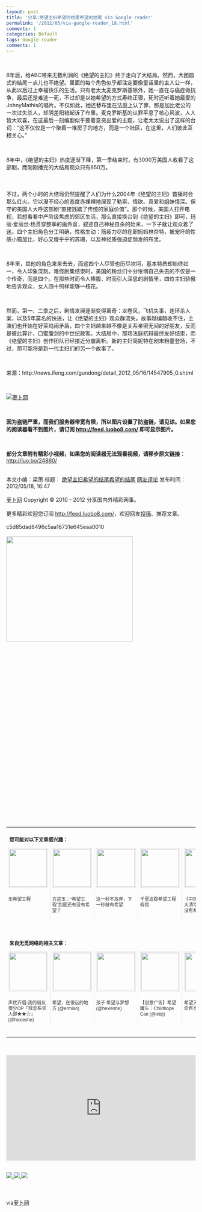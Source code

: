 ```yaml
---
layout: post
title: '分享:绝望主妇希望的结尾希望的结尾 via Google reader'
permalink: '/2012/05/via-google-reader_18.html'
comments: 1
categories: Default
tags: Google reader
comments: 1
---
```

  
 

<div xmlns="http://www.w3.org/1999/xhtml"><br/> <p>8年后，给ABC带来无数利润的《绝望的主妇》终于走向了大结局。然而，大团圆式的结尾一点儿也不绝望。里面的每个角色似乎都注定要像童话里的主人公一样，从此以后过上幸福快乐的生活。只有老太太麦克罗斯基除外，她一直在与癌症做抗争，最后还是难逃一死，不过却是以她希望的方式寿终正寝，死时还听着她最爱的JohnyMathis的唱片。不仅如此，她还替布里在法庭上认了罪，那是加比老公的一次过失杀人，却阴差阳错起诉了布里。麦克罗斯基的认罪平息了核心风波，人人皆大欢喜，在这最后一刻编剧似乎要着意突出爱的主题，让老太太说出了这样的台词：“这不仅仅是一个聚着一堆房子的地方，而是一个社区，在这里，人们彼此互相关心。”</p><br/><p>8年中，《绝望的主妇》热度逐渐下降，第一季结束时，有3000万美国人收看了这部剧，而刚刚播完的大结局观众只有850万。<br/><br/><br/><br/>不过，两个小时的大结局仍然提醒了人们为什么2004年《绝望的主妇》首播时会那么红火。它以漫不经心的态度赤裸裸地展现了勒索、情欲、真爱和姐妹情深。保守的美国人大呼这部剧“直接践踏了传统的家庭价值”。那个时候，美国人打开电视，若想看看中产阶级焦虑的郊区生活，那么直接换台到《绝望的主妇》即可，玛丽·爱丽丝·杨贯穿整季的画外音，叙述自己神秘自杀的始末，一下子就让观众着了迷。四个主妇角色分工明确，性格生动：筋疲力尽的在职妈妈林奈特，被宠坏的性感小猫加比，好心又傻乎乎的苏珊，以及神经质强迫症频发的布里。</p><br/><p>8年里，其他的角色来来去去，而这四个人尽管也历尽坎坷，基本特质却始终如一，令人印象深刻。难怪剧集结束时，美国的粉丝们十分怅惘自己失去的不仅是一个传奇，而是四个。在那些时而令人捧腹、时而引人深思的剧情里，四位主妇骄傲地告诉观众，女人四十照样能够一枝花。</p><br/><p>然而，第一、二季之后，剧情发展逐渐变得离奇：龙卷风，飞机失事，连环杀人案，以及5年莫名的快进，让《绝望的主妇》观众群流失。故事越编越收不住，主演们也开始在好莱坞闹矛盾，四个主妇越来越不像是关系亲密无间的好朋友，反而是彼此算计、口蜜腹剑的中世纪政客。大结局中，那场法庭抗辩最终友好结束，而《绝望的主妇》创作团队已经接近分崩离析。新的主妇简妮特在剧末粉墨登场，不过，那可能将是新一代主妇们的另一个故事了。</p><br/><p>来源：http://news.ifeng.com/gundong/detail_2012_05/16/14547905_0.shtml</p><br/><p><a href="http://dulei.si/files/2012/05/18/b62fc87a7a30929fa28d162c141f75c7.jpg" title="萝卜网"><img alt="萝卜网" border="0" src="http://dulei.si/files/2012/05/18/b62fc87a7a30929fa28d162c141f75c7.jpg" title="萝卜网"/> </a> </p><br/><p><strong>因为盗链严重，而我们服务器带宽有限，所以图片设置了防盗链，请见谅。如果您的阅读器看不到图片，请订阅 <a href="http://feed.luobo8.com/">http://feed.luobo8.com/</a> 即可显示图片。</strong> </p><br/><p><strong>部分文章附有精彩小视频，如果您的阅读器无法观看视频，请移步原文链接：</strong> <a href="http://luo.bo/24860/" title="绝望主妇希望的结尾希望的结尾">http://luo.bo/24860/</a> </p><br/>本文小编：梁萧 标题： <a href="http://luo.bo/24860/" title="绝望主妇希望的结尾希望的结尾">绝望主妇希望的结尾希望的结尾</a> <a href="http://luo.bo/24860/#comments" title="to the comments">网友评论</a> 发布时间：2012/05/18, 16:47<br/><br/><a href="http://luo.bo/" title="萝卜网 - 人人都是艺术家">萝卜网</a> Copyright © 2010 - 2012 分享国内外精彩网事。<br/><br/>更多精彩欢迎您订阅 <a href="http://feed.luobo8.com/">http://feed.luobo8.com/</a>，欢迎网友<a href="http://luo.bo/delivery/">投稿</a>、推荐文章。<br/><br/>c5d85dad8496c5aa16731e645eaa0010<br/><br/><a href="http://s.click.taobao.com/t_9?p=mm_11009023_2276368_9074249&amp;l=http%3A%2F%2Fmall.taobao.com%2F&amp;eventid=101766"><img border="0" height="280px" src="http://a.tbcdn.cn/apps/med/www/images/pub/tmall/336x280.jpg" width="336px"/> </a><br/><br/><table border="0" cellpadding="3" cellspacing="0" style="clear:both"><br/><tr><br/><td colspan="5"><b><font size="-1" style="display:block!important;padding:20px 0 5px!important">您可能对以下文章感兴趣：</font> </b> </td><br/></tr><br/><tr><br/><td style="padding:5px!important;margin:0!important" valign="top" width="106"><a href="http://app.wumii.com/ext/redirect?url=http%3A%2F%2Fluo.bo%2F12649%2F&amp;from=http%3A%2F%2Fluo.bo%2F24860%2F" style="text-decoration:none!important" title="无希望工程"><img height="100px" src="http://static.wumii.com/site_images/2011/08/17/23210692.jpg" style="margin:0!important;padding:2px!important;border:1px solid #dddddd!important;width:100px!important;height:100px!important" width="100px"/><br/><br/><font color="#333333" size="-1" style="display:block!important;line-height:15px!important;width:106px!important;font:12px/15px arial!important;height:60px!important;margin:3px 0 0 0!important;padding:0!important;overflow:hidden!important">无希望工程</font> </a> </td><br/><td style="padding:5px!important;margin:0!important;border-left:1px solid #dddddd!important" valign="top" width="106"><a href="http://app.wumii.com/ext/redirect?url=http%3A%2F%2Fluo.bo%2F10321%2F&amp;from=http%3A%2F%2Fluo.bo%2F24860%2F" style="text-decoration:none!important" title="方进玉：“希望工程”到底还有没有希望？"><img height="100px" src="http://static.wumii.com/site_images/2011/07/05/16241375.jpg" style="margin:0!important;padding:2px!important;border:1px solid #dddddd!important;width:100px!important;height:100px!important" width="100px"/><br/><br/><font color="#333333" size="-1" style="display:block!important;line-height:15px!important;width:106px!important;font:12px/15px arial!important;height:60px!important;margin:3px 0 0 0!important;padding:0!important;overflow:hidden!important">方进玉：“希望工程”到底还有没有希望？</font> </a> </td><br/><td style="padding:5px!important;margin:0!important;border-left:1px solid #dddddd!important" valign="top" width="106"><a href="http://app.wumii.com/ext/redirect?url=http%3A%2F%2Fluo.bo%2F8505%2F&amp;from=http%3A%2F%2Fluo.bo%2F24860%2F" style="text-decoration:none!important" title="这一秒不放弃，下一秒就有希望"><img height="100px" src="http://static.wumii.com/site_images/2011/07/07/9160058.jpg" style="margin:0!important;padding:2px!important;border:1px solid #dddddd!important;width:100px!important;height:100px!important" width="100px"/><br/><br/><font color="#333333" size="-1" style="display:block!important;line-height:15px!important;width:106px!important;font:12px/15px arial!important;height:60px!important;margin:3px 0 0 0!important;padding:0!important;overflow:hidden!important">这一秒不放弃，下一秒就有希望</font> </a> </td><br/><td style="padding:5px!important;margin:0!important;border-left:1px solid #dddddd!important" valign="top" width="106"><a href="http://app.wumii.com/ext/redirect?url=http%3A%2F%2Fluo.bo%2F10232%2F&amp;from=http%3A%2F%2Fluo.bo%2F24860%2F" style="text-decoration:none!important" title="千里追踪希望工程假信"><img height="100px" src="http://static.wumii.com/site_images/2011/06/27/14627095.jpg" style="margin:0!important;padding:2px!important;border:1px solid #dddddd!important;width:100px!important;height:100px!important" width="100px"/><br/><br/><font color="#333333" size="-1" style="display:block!important;line-height:15px!important;width:106px!important;font:12px/15px arial!important;height:60px!important;margin:3px 0 0 0!important;padding:0!important;overflow:hidden!important">千里追踪希望工程假信</font> </a> </td><br/><td style="padding:5px!important;margin:0!important;border-left:1px solid #dddddd!important" valign="top" width="106"><a href="http://app.wumii.com/ext/redirect?url=http%3A%2F%2Fluo.bo%2F24476%2F&amp;from=http%3A%2F%2Fluo.bo%2F24860%2F" style="text-decoration:none!important" title="《中国青年报》：北大清华再争状元就没有希望"><img height="100px" src="http://static.wumii.com/site_images/2012/05/10/25671790.jpg" style="margin:0!important;padding:2px!important;border:1px solid #dddddd!important;width:100px!important;height:100px!important" width="100px"/><br/><br/><font color="#333333" size="-1" style="display:block!important;line-height:15px!important;width:106px!important;font:12px/15px arial!important;height:60px!important;margin:3px 0 0 0!important;padding:0!important;overflow:hidden!important">《中国青年报》：北大清华再争状元就没有希望</font> </a> </td><br/></tr><br/><tr><br/><td><br/> </td><br/></tr><br/><tr><br/><td colspan="5"><b><font size="-1" style="display:block!important;padding:20px 0 5px!important">来自无觅网络的相关文章：</font> </b> </td><br/></tr><br/><tr><br/><td style="padding:5px!important;margin:0!important" valign="top" width="106"><a href="http://app.wumii.com/ext/redirect?url=http%3A%2F%2Fwww.hexieshe.com%2F634341%2F&amp;from=http%3A%2F%2Fluo.bo%2F24860%2F" style="text-decoration:none!important" title="声优齐唱-我的朋友很少OP「残念系邻人部★★☆」"><img height="100px" src="http://static.wumii.com/site_images/2011/09/27/8149828.jpg" style="margin:0!important;padding:2px!important;border:1px solid #dddddd!important;width:100px!important;height:100px!important" width="100px"/><br/><br/><font color="#333333" size="-1" style="display:block!important;line-height:15px!important;width:106px!important;font:12px/15px arial!important;height:60px!important;margin:3px 0 0 0!important;padding:0!important;overflow:hidden!important">声优齐唱-我的朋友很少OP「残念系邻人部★★☆」 (@hexieshe)</font> </a> </td><br/><td style="padding:5px!important;margin:0!important;border-left:1px solid #dddddd!important" valign="top" width="106"><a href="http://app.wumii.com/ext/redirect?url=http%3A%2F%2Fwww.ermiao.com%2Fgallery%2F20100830%2F13977.html&amp;from=http%3A%2F%2Fluo.bo%2F24860%2F" style="text-decoration:none!important" title="希望，在很远的地方"><img height="100px" src="http://static.wumii.com/site_images/446849.jpg" style="margin:0!important;padding:2px!important;border:1px solid #dddddd!important;width:100px!important;height:100px!important" width="100px"/><br/><br/><font color="#333333" size="-1" style="display:block!important;line-height:15px!important;width:106px!important;font:12px/15px arial!important;height:60px!important;margin:3px 0 0 0!important;padding:0!important;overflow:hidden!important">希望，在很远的地方 (@ermiao)</font> </a> </td><br/><td style="padding:5px!important;margin:0!important;border-left:1px solid #dddddd!important" valign="top" width="106"><a href="http://app.wumii.com/ext/redirect?url=http%3A%2F%2Fwww.hexieshe.com%2F1395%2F&amp;from=http%3A%2F%2Fluo.bo%2F24860%2F" style="text-decoration:none!important" title="孩子 希望与梦想"><img height="100px" src="http://static.wumii.com/site_images/2011/03/08/3245868.jpg" style="margin:0!important;padding:2px!important;border:1px solid #dddddd!important;width:100px!important;height:100px!important" width="100px"/><br/><br/><font color="#333333" size="-1" style="display:block!important;line-height:15px!important;width:106px!important;font:12px/15px arial!important;height:60px!important;margin:3px 0 0 0!important;padding:0!important;overflow:hidden!important">孩子 希望与梦想 (@hexieshe)</font> </a> </td><br/><td style="padding:5px!important;margin:0!important;border-left:1px solid #dddddd!important" valign="top" width="106"><a href="http://app.wumii.com/ext/redirect?url=http%3A%2F%2Fwww.ixiqi.com%2Farchives%2F38337&amp;from=http%3A%2F%2Fluo.bo%2F24860%2F" style="text-decoration:none!important" title="【创意广告】希望罐头：Childhope Can"><img height="100px" src="http://static.wumii.com/site_images/2011/11/07/10388852.jpg" style="margin:0!important;padding:2px!important;border:1px solid #dddddd!important;width:100px!important;height:100px!important" width="100px"/><br/><br/><font color="#333333" size="-1" style="display:block!important;line-height:15px!important;width:106px!important;font:12px/15px arial!important;height:60px!important;margin:3px 0 0 0!important;padding:0!important;overflow:hidden!important">【创意广告】希望罐头：Childhope Can (@ixiqi)</font> </a> </td><br/><td style="padding:5px!important;margin:0!important;border-left:1px solid #dddddd!important" valign="top" width="106"><a href="http://app.wumii.com/ext/redirect?url=http%3A%2F%2Fwww.fanjian.net%2Fpost%2F3086.html&amp;from=http%3A%2F%2Fluo.bo%2F24860%2F" style="text-decoration:none!important" title="希望天下傻逼都长命百岁"><img height="100px" src="http://www.fanjian.net/upload/fanjian_wumi.jpg" style="margin:0!important;padding:2px!important;border:1px solid #dddddd!important;width:100px!important;height:100px!important" width="100px"/><br/><br/><font color="#333333" size="-1" style="display:block!important;line-height:15px!important;width:106px!important;font:12px/15px arial!important;height:60px!important;margin:3px 0 0 0!important;padding:0!important;overflow:hidden!important">希望天下傻逼都长命百岁 (@fanjian)</font> </a> </td><br/></tr><br/><tr><br/><td align="right" colspan="5"><a href="http://www.wumii.com/widget/relatedItems" style="text-decoration:none!important" title="无觅相关文章插件"><font color="#BBBBBB" size="-1" style="display:block!important;font-family:arial!important;padding:5px 0!important;font-size:12px!important;color:#bbb!important">无觅</font> </a> </td><br/></tr><br/></table><br/><p><iframe frameborder="0" height="280" marginheight="0" marginwidth="0" scrolling="no" src="http://feedads.g.doubleclick.net/~ah/f/7sv1ooo89v8jfelhdjk8plpa64/300/250?ca=1&amp;fh=280#http%3A%2F%2Fluo.bo%2F24860%2F" width="100%"> </iframe> </p><br/><div><a href="http://feeds.feedburner.com/~ff/tamd?a=4V9GPVJig74:TGjScG7wVOg:yIl2AUoC8zA"><img border="0" src="http://feeds.feedburner.com/~ff/tamd?d=yIl2AUoC8zA"/> </a> <a href="http://feeds.feedburner.com/~ff/tamd?a=4V9GPVJig74:TGjScG7wVOg:qj6IDK7rITs"><img border="0" src="http://feeds.feedburner.com/~ff/tamd?d=qj6IDK7rITs"/> </a> <a href="http://feeds.feedburner.com/~ff/tamd?a=4V9GPVJig74:TGjScG7wVOg:-BTjWOF_DHI"><img border="0" src="http://feeds.feedburner.com/~ff/tamd?i=4V9GPVJig74:TGjScG7wVOg:-BTjWOF_DHI"/> </a> </div><br/><br/><br/>via<a href="http://luo.bo/24860/">萝卜网</a><br/> </div>

  